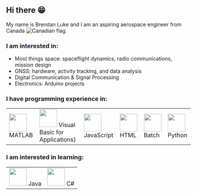 ## Hi there 😁
My name is Brendan Luke and I am an aspiring aerospace engineer from Canada <img src="https://icons.iconarchive.com/icons/wikipedia/flags/16/CA-Canada-Flag-icon.png" alt="Canadian flag">.

### I am interested in:
<ul>
  <li>Most things space: spaceflight dynamics, radio communications, mission design</li>
  <li>GNSS: hardware, activity tracking, and data analysis</li>
  <li>Digital Communication & Signal Processing</li>
  <li>Electronics: Arduino projects</li>
</ul>

### I have programming experience in:
<table>
  <tr>
    <td><img src="https://upload.wikimedia.org/wikipedia/commons/thumb/2/21/Matlab_Logo.png/267px-Matlab_Logo.png" style="display:float; height:48px;"/> MATLAB</td>
    <td><img src="https://upload.wikimedia.org/wikipedia/commons/thumb/5/5f/Microsoft_Office_logo_%282019%E2%80%93present%29.svg/240px-Microsoft_Office_logo_%282019%E2%80%93present%29.svg.png" style="display:float; height:48px;"/> Visual Basic for Applications)</td>
    <td><img src="https://upload.wikimedia.org/wikipedia/commons/thumb/6/6a/JavaScript-logo.png/240px-JavaScript-logo.png" style="display:float; height:48px;"/> JavaScript</td>
    <td><img src="https://icons.iconarchive.com/icons/cornmanthe3rd/plex/48/Other-html-5-icon.png" style="display:float; height:48px;"/> HTML</td>
    <td><img src="https://upload.wikimedia.org/wikipedia/en/7/7c/Batch_file_icon.png" style="display:float; height:48px;"/> Batch</td>
    <td><img src="https://icons.iconarchive.com/icons/cornmanthe3rd/plex/48/Other-python-icon.png" style="display:float; height:48px;"/> Python</td>
  </tr>
</table>

### I am interested in learning:
<table>
  <tr>
    <td><img src="https://upload.wikimedia.org/wikipedia/en/thumb/3/30/Java_programming_language_logo.svg/131px-Java_programming_language_logo.svg.png" style="display:float; height:48px;"/> Java</td>
    <td><img src="https://upload.wikimedia.org/wikipedia/commons/thumb/0/0d/C_Sharp_wordmark.svg/240px-C_Sharp_wordmark.svg.png" style="display:float; height:48px;"/> C#</td>
  </tr>
</table>



<!--
**BrendanLuke15/BrendanLuke15** is a ✨ _special_ ✨ repository because its `README.md` (this file) appears on your GitHub profile.

Here are some ideas to get you started:

- 🔭 I’m currently working on ...
- 🌱 I’m currently learning ...
- 👯 I’m looking to collaborate on ...
- 🤔 I’m looking for help with ...
- 💬 Ask me about ...
- 📫 How to reach me: ...
- 😄 Pronouns: ...
- ⚡ Fun fact: ...
-->
